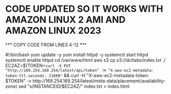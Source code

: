 # CODE UPDATED SO IT WORKS WITH AMAZON LINUX 2 AMI AND AMAZON LINUX 2023
*** COPY CODE FROM LINES 4-12 ***

#!/bin/bash
yum update -y
yum install httpd -y
systemctl start httpd
systemctl enable httpd
cd /var/www/html
aws s3 cp s3://dctlabs/index.txt ./
EC2AZ=$(TOKEN=`curl -X PUT "http://169.254.169.254/latest/api/token" -H "X-aws-ec2-metadata-token-ttl-seconds: 21600"` && curl -H "X-aws-ec2-metadata-token: $TOKEN" -v http://169.254.169.254/latest/meta-data/placement/availability-zone) 
sed "s/INSTANCEID/$EC2AZ/" index.txt > index.html